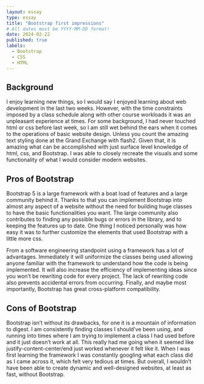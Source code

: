 ```yaml
---
layout: essay
type: essay
title: "Bootstrap first impressions"
# All dates must be YYYY-MM-DD format!
date: 2024-02-22
published: true
labels:
  - Bootstrap
  - CSS
  - HTML
---
```


## Background
<p>I enjoy learning new things, so I would say I enjoyed learning about web development in the last two weeks. However, with the time constraints imposed by a class schedule along with other course workloads it was an unpleasant experience at times. For some background, I had never touched html or css before last week, so I am still wet behind the ears when it comes to the operations of basic website design. Unless you count the amazing text styling done at the Grand Exchange with flash2. Given that, it is amazing what can be accomplished with just surface level knowledge of html, css, and Bootstrap. I was able to closely recreate the visuals and some functionality of what I would consider modern websites.</p>

## Pros of Bootstrap
<p>Bootstrap 5 is a large framework with a boat load of features and a large community behind it. Thanks to that you can implement Bootstrap into almost any aspect of a website without the need for building huge classes to have the basic functionalities you want. The large community also contributes to finding any possible bugs or errors in the library, and to keeping the features up to date. One thing I noticed personally was how easy it was to further customize the elements that used Bootstrap with a little more css.</p>
<p>From a software engineering standpoint using a framework has a lot of advantages. Immediately it will uniformize the classes being used allowing anyone familiar with the framework to understand how the code is being implemented. It will also increase the efficiency of implementing ideas since you won’t be rewriting code for every project. The lack of rewriting code also prevents accidental errors from occurring. Finally, and maybe most importantly, Bootstrap has great cross-platform compatibility.</p>

## Cons of Bootstrap
<p>Bootstrap isn’t without its drawbacks, for one it is a mountain of information to digest. I am consistently finding classes I should’ve been using, and running into times where I am trying to implement a class I had used before and it just doesn’t work at all. This really had me going when it seemed like justify-content-center/end just worked whenever it felt like it. When I was first learning the framework I was constantly googling what each class did as I came across it, which felt very tedious at times. But overall, I wouldn’t have been able to create dynamic and well-designed websites, at least as fast, without Bootstrap.</p>


